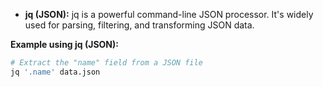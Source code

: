 * **jq (JSON):**  jq is a powerful command-line JSON processor. It's widely used for parsing, filtering, and transforming JSON data.

**Example using jq (JSON):**

```bash
# Extract the "name" field from a JSON file
jq '.name' data.json
```